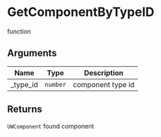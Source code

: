 # GetComponentByTypeID

<span class="badge badge-secondary">function</span>

## Arguments
| Name | Type | Description |
| ---- | ---- | ----------- |
| _type_id | `number` | component type id |

## Returns
`UWComponent` found component